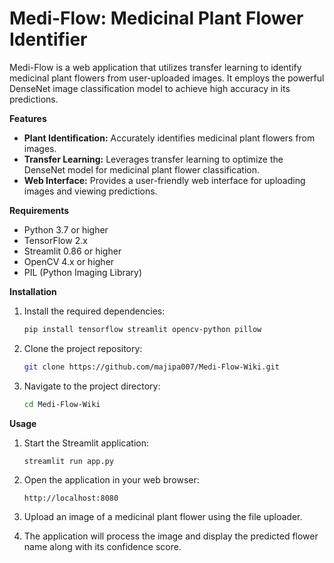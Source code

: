 # **Medi-Flow: Medicinal Plant Flower Identifier**

Medi-Flow is a web application that utilizes transfer learning to identify medicinal plant flowers from user-uploaded images. It employs the powerful DenseNet image classification model to achieve high accuracy in its predictions.

**Features**

* **Plant Identification:** Accurately identifies medicinal plant flowers from images.
* **Transfer Learning:** Leverages transfer learning to optimize the DenseNet model for medicinal plant flower classification.
* **Web Interface:** Provides a user-friendly web interface for uploading images and viewing predictions.

**Requirements**

* Python 3.7 or higher
* TensorFlow 2.x
* Streamlit 0.86 or higher
* OpenCV 4.x or higher
* PIL (Python Imaging Library)

**Installation**

1. Install the required dependencies:
   ```bash
   pip install tensorflow streamlit opencv-python pillow
   ```

2. Clone the project repository:
   ```bash
   git clone https://github.com/majipa007/Medi-Flow-Wiki.git
   ```

3. Navigate to the project directory:
   ```bash
   cd Medi-Flow-Wiki
   ```

**Usage**

1. Start the Streamlit application:
   ```bash
   streamlit run app.py
   ```

2. Open the application in your web browser:
   ```
   http://localhost:8080
   ```

3. Upload an image of a medicinal plant flower using the file uploader.
4. The application will process the image and display the predicted flower name along with its confidence score.
